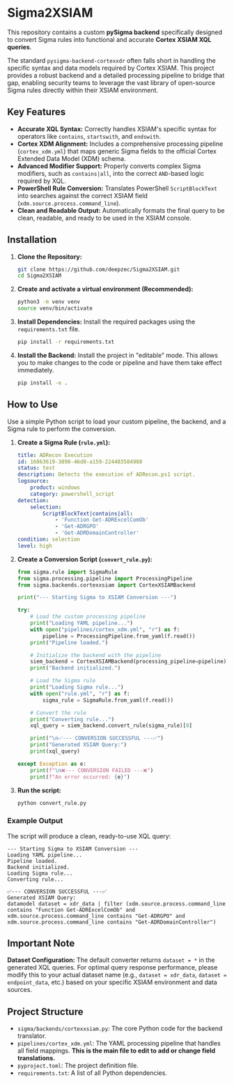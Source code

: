 #  Sigma2XSIAM

This repository contains a custom **pySigma backend** specifically designed to convert Sigma rules into functional and accurate **Cortex XSIAM XQL queries**.

The standard `pysigma-backend-cortexxdr` often falls short in handling the specific syntax and data models required by Cortex XSIAM. This project provides a robust backend and a detailed processing pipeline to bridge that gap, enabling security teams to leverage the vast library of open-source Sigma rules directly within their XSIAM environment.

## Key Features

* **Accurate XQL Syntax:** Correctly handles XSIAM's specific syntax for operators like `contains`, `startswith`, and `endswith`.
* **Cortex XDM Alignment:** Includes a comprehensive processing pipeline (`cortex_xdm.yml`) that maps generic Sigma fields to the official Cortex Extended Data Model (XDM) schema.
* **Advanced Modifier Support:** Properly converts complex Sigma modifiers, such as `contains|all`, into the correct `AND`-based logic required by XQL.
* **PowerShell Rule Conversion:** Translates PowerShell `ScriptBlockText` into searches against the correct XSIAM field (`xdm.source.process.command_line`).
* **Clean and Readable Output:** Automatically formats the final query to be clean, readable, and ready to be used in the XSIAM console.

## Installation

1.  **Clone the Repository:**
    ```bash
    git clone https://github.com/deepzec/Sigma2XSIAM.git
    cd Sigma2XSIAM
    ```

2.  **Create and activate a virtual environment (Recommended):**
    ```bash
    python3 -m venv venv
    source venv/bin/activate
    ```

3.  **Install Dependencies:**
    Install the required packages using the `requirements.txt` file.
    ```bash
    pip install -r requirements.txt
    ```

4.  **Install the Backend:**
    Install the project in "editable" mode. This allows you to make changes to the code or pipeline and have them take effect immediately.
    ```bash
    pip install -e .
    ```

## How to Use

Use a simple Python script to load your custom pipeline, the backend, and a Sigma rule to perform the conversion.

1.  **Create a Sigma Rule (`rule.yml`):**
    ```yaml
    title: ADRecon Execution
    id: 16863619-3898-46d8-a159-224483584988
    status: test
    description: Detects the execution of ADRecon.ps1 script.
    logsource:
        product: windows
        category: powershell_script
    detection:
        selection:
            ScriptBlockText|contains|all:
                - 'Function Get-ADRExcelComOb'
                - 'Get-ADRGPO'
                - 'Get-ADRDomainController'
    condition: selection
    level: high
    ```

2.  **Create a Conversion Script (`convert_rule.py`):**
    ```python
    from sigma.rule import SigmaRule
    from sigma.processing.pipeline import ProcessingPipeline
    from sigma.backends.cortexxsiam import CortexXSIAMBackend

    print("--- Starting Sigma to XSIAM Conversion ---")

    try:
        # Load the custom processing pipeline
        print("Loading YAML pipeline...")
        with open("pipelines/cortex_xdm.yml", "r") as f:
            pipeline = ProcessingPipeline.from_yaml(f.read())
        print("Pipeline loaded.")

        # Initialize the backend with the pipeline
        siem_backend = CortexXSIAMBackend(processing_pipeline=pipeline)
        print("Backend initialized.")

        # Load the Sigma rule
        print("Loading Sigma rule...")
        with open("rule.yml", "r") as f:
            sigma_rule = SigmaRule.from_yaml(f.read())

        # Convert the rule
        print("Converting rule...")
        xql_query = siem_backend.convert_rule(sigma_rule)[0]

        print("\n✅--- CONVERSION SUCCESSFUL ---✅")
        print("Generated XSIAM Query:")
        print(xql_query)

    except Exception as e:
        print(f"\n❌--- CONVERSION FAILED ---❌")
        print(f"An error occurred: {e}")
    ```

3.  **Run the script:**
    ```bash
    python convert_rule.py
    ```

### Example Output

The script will produce a clean, ready-to-use XQL query:
```
--- Starting Sigma to XSIAM Conversion ---
Loading YAML pipeline...
Pipeline loaded.
Backend initialized.
Loading Sigma rule...
Converting rule...

✅--- CONVERSION SUCCESSFUL ---✅
Generated XSIAM Query:
datamodel dataset = xdr_data | filter (xdm.source.process.command_line contains "Function Get-ADRExcelComOb" and xdm.source.process.command_line contains "Get-ADRGPO" and xdm.source.process.command_line contains "Get-ADRDomainController")
```

## Important Note

**Dataset Configuration:** The default converter returns `dataset = *` in the generated XQL queries. For optimal query response performance, please modify this to your actual dataset name (e.g., `dataset = xdr_data`, `dataset = endpoint_data`, etc.) based on your specific XSIAM environment and data sources.

## Project Structure

* `sigma/backends/cortexxsiam.py`: The core Python code for the backend translator.
* `pipelines/cortex_xdm.yml`: The YAML processing pipeline that handles all field mappings. **This is the main file to edit to add or change field translations.**
* `pyproject.toml`: The project definition file.
* `requirements.txt`: A list of all Python dependencies.
